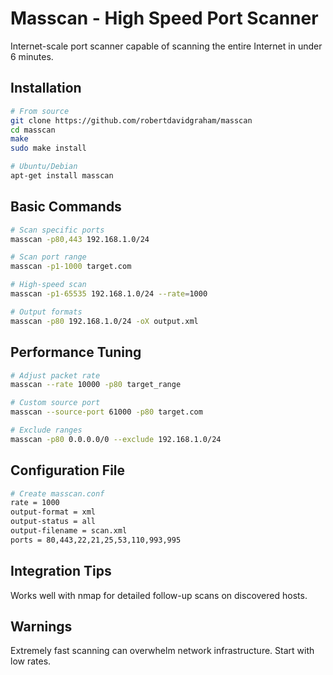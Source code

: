 # Masscan - High Speed Port Scanner

Internet-scale port scanner capable of scanning the entire Internet in under 6 minutes.

## Installation

```bash
# From source
git clone https://github.com/robertdavidgraham/masscan
cd masscan
make
sudo make install

# Ubuntu/Debian
apt-get install masscan
```

## Basic Commands

```bash
# Scan specific ports
masscan -p80,443 192.168.1.0/24

# Scan port range
masscan -p1-1000 target.com

# High-speed scan
masscan -p1-65535 192.168.1.0/24 --rate=1000

# Output formats
masscan -p80 192.168.1.0/24 -oX output.xml
```

## Performance Tuning

```bash
# Adjust packet rate
masscan --rate 10000 -p80 target_range

# Custom source port
masscan --source-port 61000 -p80 target.com

# Exclude ranges
masscan -p80 0.0.0.0/0 --exclude 192.168.1.0/24
```

## Configuration File

```bash
# Create masscan.conf
rate = 1000
output-format = xml
output-status = all
output-filename = scan.xml
ports = 80,443,22,21,25,53,110,993,995
```

## Integration Tips

Works well with nmap for detailed follow-up scans on discovered hosts.

## Warnings

Extremely fast scanning can overwhelm network infrastructure. Start with low rates.
